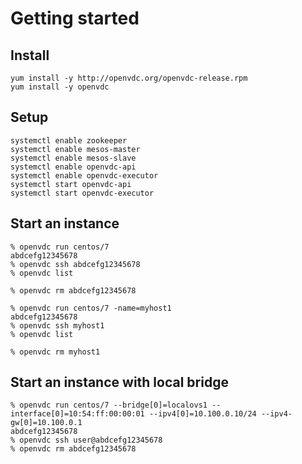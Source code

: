 # Getting started


## Install

```
yum install -y http://openvdc.org/openvdc-release.rpm
yum install -y openvdc
```

## Setup


```
systemctl enable zookeeper
systemctl enable mesos-master
systemctl enable mesos-slave
systemctl enable openvdc-api
systemctl enable openvdc-executor
systemctl start openvdc-api
systemctl start openvdc-executor
```


## Start an instance

```
% openvdc run centos/7
abdcefg12345678
% openvdc ssh abdcefg12345678
% openvdc list

% openvdc rm abdcefg12345678
```

```
% openvdc run centos/7 -name=myhost1
abdcefg12345678
% openvdc ssh myhost1
% openvdc list

% openvdc rm myhost1
```

## Start an instance with local bridge

```
% openvdc run centos/7 --bridge[0]=localovs1 --interface[0]=10:54:ff:00:00:01 --ipv4[0]=10.100.0.10/24 --ipv4-gw[0]=10.100.0.1
abdcefg12345678
% openvdc ssh user@abdcefg12345678
% openvdc rm abdcefg12345678
```
